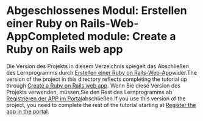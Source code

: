 # <a name="completed-module-create-a-ruby-on-rails-web-app"></a><span data-ttu-id="37f36-101">Abgeschlossenes Modul: Erstellen einer Ruby on Rails-Web-App</span><span class="sxs-lookup"><span data-stu-id="37f36-101">Completed module: Create a Ruby on Rails web app</span></span>

<span data-ttu-id="37f36-102">Die Version des Projekts in diesem Verzeichnis spiegelt das Abschließen des Lernprogramms durch [Erstellen einer Ruby on Rails-Web-App](https://docs.microsoft.com/graph/training/ruby-tutorial?tutorial-step=1)wider.</span><span class="sxs-lookup"><span data-stu-id="37f36-102">The version of the project in this directory reflects completing the tutorial up through [Create a Ruby on Rails web app](https://docs.microsoft.com/graph/training/ruby-tutorial?tutorial-step=1).</span></span> <span data-ttu-id="37f36-103">Wenn Sie diese Version des Projekts verwenden, müssen Sie den Rest des Lernprogramms ab [Registrieren der APP im Portal](https://docs.microsoft.com/graph/training/ruby-tutorial?tutorial-step=2)abschließen.</span><span class="sxs-lookup"><span data-stu-id="37f36-103">If you use this version of the project, you need to complete the rest of the tutorial starting at [Register the app in the portal](https://docs.microsoft.com/graph/training/ruby-tutorial?tutorial-step=2).</span></span>